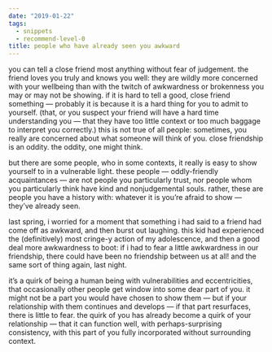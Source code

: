 ```yaml
---
date: "2019-01-22"
tags: 
  - snippets
  - recommend-level-0
title: people who have already seen you awkward
---
```

<!-- # january 22: people who have already seen you awkward -->

you can tell a close friend most anything without fear of judgement. the friend loves you truly and knows you well: they are wildly more concerned with your wellbeing than with the twitch of awkwardness or brokenness you may or may not be showing. if it is hard to tell a good, close friend something — probably it is because it is a hard thing for you to admit to yourself. (that, or you suspect your friend will have a hard time understanding you — that they have too little context or too much baggage to interpret you correctly.) this is not true of all people: sometimes, you really are concerned about what someone will think of you. close friendship is an oddity. the oddity, one might think.

but there are some people, who in some contexts, it really is easy to show yourself to in a vulnerable light. these people — oddly-friendly acquaintances — are not people you particularly trust, nor people whom you particularly think have kind and nonjudgemental souls. rather, these are people you have a history with: whatever it is you’re afraid to show — they’ve already seen.

last spring, i worried for a moment that something i had said to a friend had come off as awkward, and then burst out laughing. this kid had experienced the (definitively) most cringe-y action of my adolescence, and then a good deal more awkwardness to boot: if i had to fear a little awkwardness in our friendship, there could have been no friendship between us at all! and the same sort of thing again, last night.

it’s a quirk of being a human being with vulnerabilities and eccentricities, that occasionally other people get window into some dear part of you. it might not be a part you would have chosen to show them — but if your relationship with them continues and develops — if that part resurfaces, there is little to fear. the quirk of you has already become a quirk of your relationship — that it can function well, with perhaps-surprising consistency, with this part of you fully incorporated without surrounding context.
